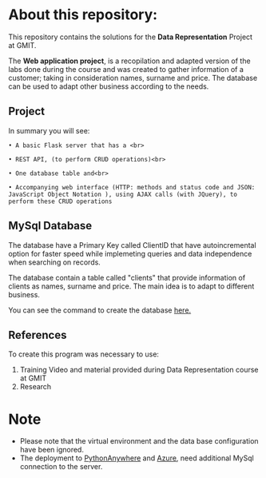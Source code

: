 # About this repository:
This repository contains the solutions for the **Data Representation** Project at GMIT.

The <b> Web application project</b>, is a recopilation and adapted version of the labs done during the course and was created to gather information of a customer; taking in consideration names, surname and price. The database can be used to adapt other business according to the needs.

## Project
In summary you will see:<br>

	• A basic Flask server that has a <br>

	• REST API, (to perform CRUD operations)<br>

	• One database table and<br>
	
	• Accompanying web interface (HTTP: methods and status code and JSON: JavaScript Object Notation ), using AJAX calls (with JQuery), to perform these CRUD operations

## MySql Database
The database have a Primary Key called ClientID that have autoincremental option for faster speed while implemeting queries and data independence when searching on records. 

The database contain a table called "clients" that provide information of clients as names, surname and price. The main idea is to adapt to different business. 

You can see the command to create the database [here.](https://github.com/Katylub/Data-Representation-Project/blob/main/create_database.py)  

## References
To create this program was necessary to use: 
1. Training Video and material provided during Data Representation course at GMIT
2. Research 

# Note 
- Please note that the virtual environment and the data base configuration have been ignored.
- The deployment to [PythonAnywhere](http://katylub.pythonanywhere.com/) and [Azure](https://gmitdatarep.azurewebsites.net), need additional MySql connection to the server. 
